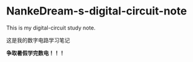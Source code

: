 # NankeDream-s-digital-circuit-note

This is my digital-circuit study note.

这是我的数字电路学习笔记

**争取暑假学完数电！！！**
